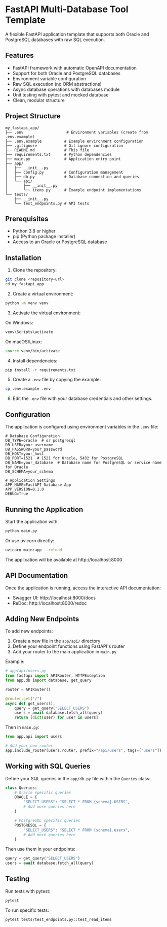 # FastAPI Multi-Database Tool Template

A flexible FastAPI application template that supports both Oracle and PostgreSQL databases with raw SQL execution.

## Features

- FastAPI framework with automatic OpenAPI documentation
- Support for both Oracle and PostgreSQL databases
- Environment variable configuration
- Raw SQL execution (no ORM abstractions)
- Async database operations with databases module
- Unit testing with pytest and mocked database
- Clean, modular structure

## Project Structure

```
my_fastapi_app/
├── .env                   # Environment variables (create from .env.example)
├── .env.example          # Example environment configuration
├── .gitignore            # Git ignore configuration
├── README.md             # This file
├── requirements.txt      # Python dependencies
├── main.py               # Application entry point
├── app/
│   ├── __init__.py
│   ├── config.py         # Configuration management
│   ├── db.py             # Database connection and queries
│   └── api/
│       ├── __init__.py
│       └── items.py      # Example endpoint implementations
└── tests/
    ├── __init__.py
    └── test_endpoints.py # API tests
```

## Prerequisites

- Python 3.8 or higher
- pip (Python package installer)
- Access to an Oracle or PostgreSQL database

## Installation

1. Clone the repository:

```bash
git clone <repository-url>
cd my_fastapi_app
```

2. Create a virtual environment:

```bash
python -m venv venv
```

3. Activate the virtual environment:

On Windows:

```bash
venv\Scripts\activate
```

On macOS/Linux:

```bash
source venv/bin/activate
```

4. Install dependencies:

```bash
pip install -r requirements.txt
```

5. Create a `.env` file by copying the example:

```bash
cp .env.example .env
```

6. Edit the `.env` file with your database credentials and other settings.

## Configuration

The application is configured using environment variables in the `.env` file:

```
# Database Configuration
DB_TYPE=oracle  # or postgresql
DB_USER=your_username
DB_PASSWORD=your_password
DB_HOST=your_host
DB_PORT=1521  # 1521 for Oracle, 5432 for PostgreSQL
DB_NAME=your_database  # Database name for PostgreSQL or service name for Oracle
DB_SCHEMA=your_schema

# Application Settings
APP_NAME=FastAPI Database App
APP_VERSION=0.1.0
DEBUG=True
```

## Running the Application

Start the application with:

```bash
python main.py
```

Or use uvicorn directly:

```bash
uvicorn main:app --reload
```

The application will be available at http://localhost:8000

## API Documentation

Once the application is running, access the interactive API documentation:

- Swagger UI: http://localhost:8000/docs
- ReDoc: http://localhost:8000/redoc

## Adding New Endpoints

To add new endpoints:

1. Create a new file in the `app/api/` directory
2. Define your endpoint functions using FastAPI's router
3. Add your router to the main application in `main.py`

Example:

```python
# app/api/users.py
from fastapi import APIRouter, HTTPException
from app.db import database, get_query

router = APIRouter()

@router.get("/")
async def get_users():
    query = get_query("SELECT_USERS")
    users = await database.fetch_all(query)
    return [dict(user) for user in users]
```

Then in `main.py`:

```python
from app.api import users

# Add your new router
app.include_router(users.router, prefix="/api/users", tags=["users"])
```

## Working with SQL Queries

Define your SQL queries in the `app/db.py` file within the `Queries` class:

```python
class Queries:
    # Oracle specific queries
    ORACLE = {
        "SELECT_USERS": "SELECT * FROM {schema}.USERS",
        # Add more queries here
    }

    # PostgreSQL specific queries
    POSTGRESQL = {
        "SELECT_USERS": "SELECT * FROM {schema}.users",
        # Add more queries here
    }
```

Then use them in your endpoints:

```python
query = get_query("SELECT_USERS")
users = await database.fetch_all(query)
```

## Testing

Run tests with pytest:

```bash
pytest
```

To run specific tests:

```bash
pytest tests/test_endpoints.py::test_read_items
```
